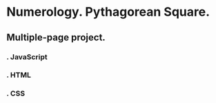 # Numerology. Pythagorean Square.
##  Multiple-page project.
### . JavaScript
### . HTML
### . CSS

